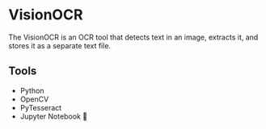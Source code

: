 # VisionOCR 

The VisionOCR is an OCR tool that detects text in an image, extracts it, and stores it as a separate text file.

## Tools
- Python 
- OpenCV 
- PyTesseract 
- Jupyter Notebook 📓


